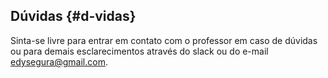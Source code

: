 ## Dúvidas {#d-vidas}

Sinta-se livre para entrar em contato com o professor em caso de dúvidas ou para demais esclarecimentos através do slack ou do e-mail edysegura@gmail.com.

